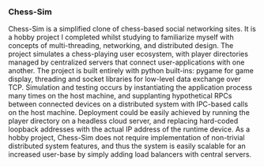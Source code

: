 ### Chess-Sim
Chess-Sim is a simplified clone of chess-based social networking sites. It is a hobby project I completed whilst studying to 
familiarize myself with concepts of multi-threading, networking, and distributed design. The project simulates a chess-playing user
ecosystem, with player directories managed by centralized servers that connect user-applications with one another. The project is built 
entirely with python built-ins: pygame for game display, threading and socket libraries for low-level data exchange over TCP.
Simulation and testing occurs by instantiating the application process many times on the host machine, and supplanting hypothetical RPCs
between connected devices on a distributed system with IPC-based calls on the host machine. Deployment could be easily achieved by running
the player directory on a headless cloud server, and replacing hard-coded loopback addresses with the actual IP address of the runtime
device. As a hobby project, Chess-Sim does not require implementation of non-trivial distributed system features, and thus the system is
easily scalable for an increased user-base by simply adding load balancers with central servers.